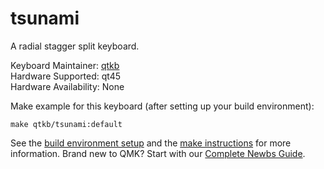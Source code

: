 # tsunami

A radial stagger split keyboard.

Keyboard Maintainer: [qtkb](https://github.com/qtkb)  
Hardware Supported: qt45  
Hardware Availability: None

Make example for this keyboard (after setting up your build environment):

    make qtkb/tsunami:default

See the [build environment setup](https://docs.qmk.fm/#/getting_started_build_tools) and the [make instructions](https://docs.qmk.fm/#/getting_started_make_guide) for more information. Brand new to QMK? Start with our [Complete Newbs Guide](https://docs.qmk.fm/#/newbs).
